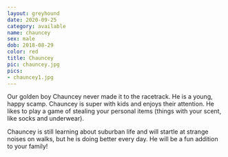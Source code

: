 ```yaml
---
layout: greyhound
date: 2020-09-25
category: available
name: chauncey
sex: male
dob: 2018-08-29
color: red
title: Chauncey
pic: chauncey.jpg
pics:
- chauncey1.jpg
---
```

Our golden boy Chauncey never made it to the racetrack. He is a young, happy scamp. 
Chauncey is super with kids and enjoys their attention. He likes to play a game of stealing your personal items (things with your scent, like socks and underwear).

Chauncey is still learning about suburban life and will startle at strange noises on walks, but he is doing better every day. He will be a fun addition to your family!


